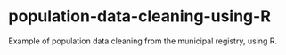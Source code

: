 # population-data-cleaning-using-R
Example of population data cleaning from the municipal registry, using R.
